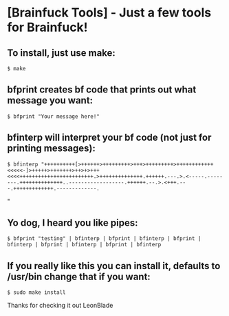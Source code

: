 [Brainfuck Tools] - Just a few tools for Brainfuck!
===================================================

To install, just use make:
--------------------------

	$ make

bfprint creates bf code that prints out what message you want:
--------------------------------------------------------------

	$ bfprint "Your message here!"

bfinterp will interpret your bf code (not just for printing messages):
----------------------------------------------------------------------

	$ bfinterp "++++++++++[>++++++>+++++++++>+++>+++++++++>++++++++++++<<<<<-]>+++++>+++++++>++>+>+++<<<<++++++++++++++++++++++++.>++++++++++++++.++++++.---.>.<-----.--------.++++++++++++++..------------------.++++++.--.>.<+++.---.+++++++++++++.-------------.
"

Yo dog, I heard you like pipes:
-------------------------------

	$ bfprint "testing" | bfinterp | bfprint | bfinterp | bfprint | bfinterp | bfprint | bfinterp | bfprint | bfinterp

If you really like this you can install it, defaults to /usr/bin change that if you want:
-----------------------------------------------------------------------------------------
	
	$ sudo make install

Thanks for checking it out
LeonBlade
